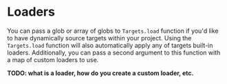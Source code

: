 # Loaders

You can pass a glob or array of globs to `Targets.load` function if you'd like to have dynamically source targets within your project. Using the `Targets.load` function will also automatically apply any of targets built-in loaders. Additionally, you can pass a second argument to this function with a map of custom loaders to use.

**TODO: what is a loader, how do you create a custom loader, etc.**
